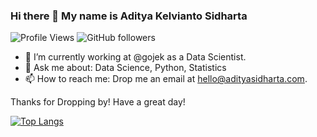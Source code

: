 ### Hi there 👋 My name is Aditya Kelvianto Sidharta
![Profile Views](https://gpvc.arturio.dev/adityasidharta) ![GitHub followers](https://img.shields.io/github/followers/AdityaSidharta?style=social) 


- 🔭 I’m currently working at @gojek as a Data Scientist.
- 💬 Ask me about: Data Science, Python, Statistics
- 📫 How to reach me: Drop me an email at hello@adityasidharta.com. 

Thanks for Dropping by! Have a great day!

[![Top Langs](https://github-readme-stats.vercel.app/api/top-langs/?username=adityasidharta&hide=javascript,html,css,tcl,jupyter%20notebook)](https://github.com/anuraghazra/github-readme-stats)

